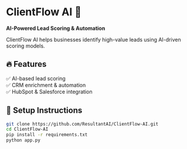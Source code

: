 # ClientFlow AI 🚀  
**AI-Powered Lead Scoring & Automation**  

ClientFlow AI helps businesses identify high-value leads using AI-driven scoring models.  

## 🔥 Features
✅ AI-based lead scoring  
✅ CRM enrichment & automation  
✅ HubSpot & Salesforce integration  

## 📌 Setup Instructions
```bash
git clone https://github.com/ResultantAI/ClientFlow-AI.git
cd ClientFlow-AI
pip install -r requirements.txt
python app.py
